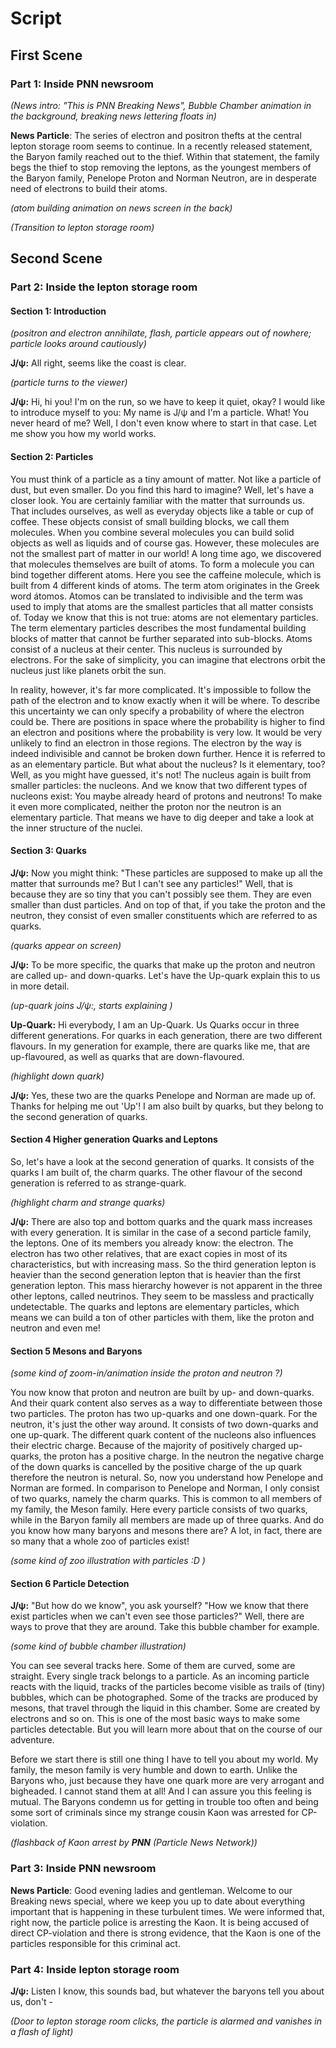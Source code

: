 # Script

## First Scene

### Part 1: Inside PNN newsroom

*(News intro: "This is PNN Breaking News", Bubble Chamber animation in the background, breaking news lettering floats in)*

**News Particle**: The series of electron and positron thefts at the central lepton storage room seems to continue. In a recently released statement, the Baryon family reached out to the thief. Within that statement, the family begs the thief to stop removing the leptons, as the youngest members of the Baryon family, Penelope Proton and Norman Neutron, are in desperate need of electrons to build their atoms.

*(atom building animation on news screen in the back)*

*(Transition to lepton storage room)*

## Second Scene

### Part 2: Inside the lepton storage room

#### Section 1: Introduction

*(positron and electron annihilate, flash, particle appears out of nowhere; particle looks around cautiously)*

**J/&psi;:** All right, seems like the coast is clear.

*(particle turns to the viewer)*

**J/&psi;:** Hi, hi you! I'm on the run, so we have to keep it quiet, okay? I would like to introduce myself to you: My name is J/&psi; and I'm a particle. 
What! You never heard of me? Well, I don't even know where to start in that case. 
Let me show you how my world works. 

#### Section 2: Particles

You must think of a particle as a tiny amount of matter. Not like a particle of dust, but even smaller. 
Do you find this hard to imagine? Well, let's have a closer look. 
You are certainly familiar with the matter that surrounds us. That includes ourselves, as well as everyday objects like a table or cup of coffee. These objects consist of small building blocks, we call them molecules. When you combine several molecules you can build solid objects as well as liquids and of course gas. However, these molecules are not the smallest part of matter in our world! 
A long time ago, we discovered that molecules themselves are built of atoms. To form a molecule you can bind together different atoms. Here you see the caffeine molecule, which is built from 4 different kinds of atoms. The term atom originates in the Greek word átomos. Atomos can be translated to indivisible and the term was used to imply that atoms are the smallest particles that all matter consists of. Today we know that this is not true: atoms are not elementary particles. The term elementary particles describes the most fundamental building blocks of matter that cannot be further separated into sub-blocks.
Atoms consist of a nucleus at their center. This nucleus is surrounded by electrons. For the sake of simplicity, you can imagine that electrons orbit the nucleus just like planets orbit the sun. 

In reality, however, it's far more complicated. It's impossible to follow the path of the electron and to know exactly when it will be where. To describe this uncertainty we can only specify a probability of where the electron could be. There are positions in space where the probability is higher to find an electron and positions where the probability is very low. It would be very unlikely to find an electron in those regions.
The electron by the way is indeed indivisible and cannot be broken down further. Hence it is referred to as an elementary particle. But what about the nucleus? Is it elementary, too? Well, as you might have guessed, it's not! The nucleus again is built from smaller particles: the nucleons. And we know that two different types of nucleons exist: You maybe already heard of protons and neutrons! To make it even more complicated, neither the proton nor the neutron is an elementary particle. That means we have to dig deeper and take a look at the inner structure of the nuclei.


#### Section 3: Quarks

**J/&psi;:** Now you might think: "These particles are supposed to make up all the matter that surrounds me? But I can't see any particles!"
 Well, that is because they are so tiny that you can't possibly see them. They are even smaller than dust particles. And on top of that, if you take the proton and the neutron, they consist of even smaller constituents which are referred to as quarks. 

*(quarks appear on screen)*

**J/&psi;:** To be more specific, the quarks that make up the proton and neutron are called up- and down-quarks. 
Let's have the Up-quark explain this to us in more detail.

*(up-quark joins J/&psi;:, starts explaining )*

**Up-Quark:** Hi everybody, I am an Up-Quark. Us Quarks occur in three different generations. For quarks in each generation, there are two different flavours. In my generation for example, there are quarks like me, that are up-flavoured, as well as quarks that are down-flavoured.

*(highlight down quark)*

**J/&psi;:** Yes, these two are the quarks Penelope and Norman are made up of. Thanks for helping me out 'Up'!
I am also built by quarks, but they belong to the second generation of quarks. 

#### Section 4 Higher generation Quarks and Leptons

So, let's have a look at the second generation of quarks. It consists of the quarks I am built of, the charm quarks. The other flavour of the second generation is referred to as strange-quark. 

*(highlight charm and strange quarks)*

**J/&psi;:** There are also top and bottom quarks and the quark mass increases with every generation. It is similar in the case of a second particle family, the leptons. One of its members you already know: the electron. The electron has two other relatives, that are exact copies in most of its characteristics, but with increasing mass. So the third generation lepton is heavier than the second generation lepton that is heavier than the first generation lepton. This mass hierarchy however is not apparent in the three other leptons, called neutrinos. They seem to be massless and practically undetectable. The quarks and leptons are elementary particles, which means we can build a ton of other particles with them, like the proton and neutron and even me! 
#### Section 5 Mesons and Baryons

*(some kind of zoom-in/animation inside the proton and neutron ?)*

You now know that proton and neutron are built by up- and down-quarks. And their quark content also serves as a way to differentiate between those two particles. The proton has two up-quarks and one down-quark. For the neutron, it's just the other way around. It consists of two down-quarks and one up-quark. The different quark content of the nucleons also influences their electric charge. Because of the majority of positively charged up-quarks, the proton has a positive charge. In the neutron the negative charge of the down quarks is cancelled by the positive charge of the up quark therefore the neutron is netural.
So, now you understand how Penelope and Norman are formed.
In comparison to Penelope and Norman, I only consist of two quarks, namely the charm quarks.
This is common to all members of my family, the Meson family. Here every particle consists of two quarks, while in the Baryon family all members are made up of three quarks. And do you know how many baryons and mesons there are? A lot, in fact, there are so many that a whole zoo of particles exist!

*(some kind of zoo illustration with particles :D )*

#### Section 6 Particle Detection

**J/&psi;:** "But how do we know", you ask yourself? "How we know that there exist particles when we can't even see those particles?"
Well, there are ways to prove that they are around. Take this bubble chamber for example. 

*(some kind of bubble chamber illustration)*

You can see several tracks here. Some of them are curved, some are straight. Every single track belongs to a particle. 
As an incoming particle reacts with the liquid, tracks of the particles become visible as trails of (tiny) bubbles, which can be photographed.
Some of the tracks are produced by mesons, that travel through the liquid in this chamber. 
Some are created by electrons and so on. This is one of the most basic ways to make some particles detectable. But you will learn more about that on the course of our adventure. 

Before we start there is still one thing I have to tell you about my world. 
My family, the meson family is very humble and down to earth. Unlike the Baryons who, just because they have one quark more are very arrogant and bigheaded. I cannot stand them at all! 
And I can assure you this feeling is mutual. The Baryons condemn us for getting in trouble too often and being some sort of criminals since my strange cousin Kaon was arrested for CP-violation. 

*(flashback of Kaon arrest by __PNN__ (Particle News Network))*

### Part 3: Inside PNN newsroom

**News Particle**: Good evening ladies and gentleman. Welcome to our Breaking news special, where we keep you up to date about everything important that is happening in these turbulent times.
We were informed that, right now, the particle police is arresting the Kaon. It is being accused of direct CP-violation and there is strong evidence, that the Kaon is one of the particles responsible for this criminal act.


### Part 4: Inside lepton storage room

**J/&psi;:** Listen I know, this sounds bad, but whatever the baryons tell you about us, don't -

*(Door to lepton storage room clicks, the particle is alarmed and vanishes in a flash of light)*
